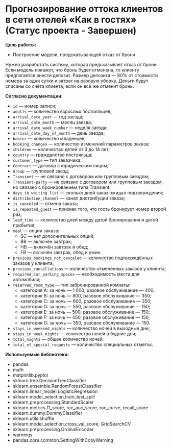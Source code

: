 # Прогнозирование оттока клиентов в сети отелей «Как в гостях» (Статус проекта - Завершен)

<b>Цель работы: </b>

- Построение модели, предсказывающей отказ от брони
  
Нужно разработать систему, которая предсказывает отказ от брони. Если модель покажет, что бронь будет отменена, то клиенту предлагается внести депозит. Размер депозита — 80% от стоимости номера за одни сутки и затрат на разовую уборку. Деньги будут списаны со счёта клиента, если он всё же отменит бронь.  
  
<b> Согласно документации: </b>
- `id` — номер записи;
- `adults` — количество взрослых постояльцев;
- `arrival_date_year` — год заезда;
- `arrival_date_month` — месяц заезда;
- `arrival_date_week_number` — неделя заезда;
- `arrival_date_day_of_month` — день заезда;
- `babies` — количество младенцев;
- `booking_changes` — количество изменений параметров заказа;
- `children` — количество детей от 3 до 14 лет;
- `country` — гражданство постояльца;
- `customer_type` — тип заказчика:
- `Contract` — договор с юридическим лицом;
- `Group` — групповой заезд;
- `Transient` — не связано с договором или групповым заездом;
- `Transient-party` — не связано с договором или групповым заездом, но связано с бронированием типа Transient.
- `days_in_waiting_list` — сколько дней заказ ожидал подтверждения;
- `distribution_channel` — канал дистрибуции заказа;
- `is_canceled` — отмена заказа;
- `is_repeated_guest` — признак того, что гость бронирует номер второй раз;
- `lead_time` — количество дней между датой бронирования и датой прибытия;
- `meal` — опции заказа:  
    - SC — нет дополнительных опций;  
    - BB — включён завтрак;  
    - HB — включён завтрак и обед;  
    - FB — включён завтрак, обед и ужин.  
- `previous_bookings_not_canceled` — количество подтверждённых заказов у клиента;
- `previous_cancellations` — количество отменённых заказов у клиента;
- `required_car_parking_spaces` — необходимость места для автомобиля;
- `reserved_room_type` — тип забронированной комнаты:
    - категория A: за ночь — 1 000, разовое обслуживание — 400;
    - категория B: за ночь — 800, разовое обслуживание — 350;
    - категория C: за ночь — 600, разовое обслуживание — 350;
    - категория D: за ночь — 550, разовое обслуживание — 150;
    - категория E: за ночь — 500, разовое обслуживание — 150;
    - категория F: за ночь — 450, разовое обслуживание — 150;
    - категория G: за ночь — 350, разовое обслуживание — 150. 
- `stays_in_weekend_nights` — количество ночей в выходные дни;
- `stays_in_week_nights` — количество ночей в будние дни;
- `total_nights` — общее количество ночей;
- `total_of_special_requests` — количество специальных отметок.

<b> Используемые библиотеки: </b>
- pandas
- math
- matplotlib.pyplot
- sklearn.tree.DecisionTreeClassifier
- sklearn.ensemble.RandomForestClassifier
- sklearn.linear_model.LogisticRegression
- sklearn.model_selection.train_test_split
- sklearn.preprocessing.StandardScaler 
- sklearn.metrics.f1_score, roc_auc_score, roc_curve, recall_score
- sklearn.dummy.DummyClassifier
- sklearn.utils.shuffle
- sklearn.model_selection.cross_val_score, GridSearchCV
- sklearn.preprocessing.OrdinalEncoder
- warnings
- pandas.core.common.SettingWithCopyWarning


```python

```
